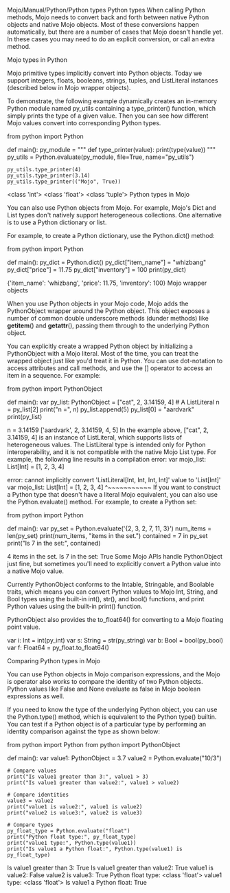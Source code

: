 Mojo/Manual/Python/Python types
Python types
When calling Python methods, Mojo needs to convert back and forth between native Python objects and native Mojo objects. Most of these conversions happen automatically, but there are a number of cases that Mojo doesn't handle yet. In these cases you may need to do an explicit conversion, or call an extra method.

Mojo types in Python

Mojo primitive types implicitly convert into Python objects. Today we support integers, floats, booleans, strings, tuples, and ListLiteral instances (described below in Mojo wrapper objects).

To demonstrate, the following example dynamically creates an in-memory Python module named py_utils containing a type_printer() function, which simply prints the type of a given value. Then you can see how different Mojo values convert into corresponding Python types.

from python import Python

def main():
    py_module = """
def type_printer(value):
    print(type(value))
"""
    py_utils = Python.evaluate(py_module, file=True, name="py_utils")

    py_utils.type_printer(4)
    py_utils.type_printer(3.14)
    py_utils.type_printer(("Mojo", True))

<class 'int'>
<class 'float'>
<class 'tuple'>
Python types in Mojo

You can also use Python objects from Mojo. For example, Mojo's Dict and List types don't natively support heterogeneous collections. One alternative is to use a Python dictionary or list.

For example, to create a Python dictionary, use the Python.dict() method:

from python import Python

def main():
    py_dict = Python.dict()
    py_dict["item_name"] = "whizbang"
    py_dict["price"] = 11.75
    py_dict["inventory"] = 100
    print(py_dict)

{'item_name': 'whizbang', 'price': 11.75, 'inventory': 100}
Mojo wrapper objects

When you use Python objects in your Mojo code, Mojo adds the PythonObject wrapper around the Python object. This object exposes a number of common double underscore methods (dunder methods) like __getitem__() and __getattr__(), passing them through to the underlying Python object.

You can explicitly create a wrapped Python object by initializing a PythonObject with a Mojo literal. Most of the time, you can treat the wrapped object just like you'd treat it in Python. You can use dot-notation to access attributes and call methods, and use the [] operator to access an item in a sequence. For example:

from python import PythonObject

def main():
    var py_list: PythonObject = ["cat", 2, 3.14159, 4]  # A ListLiteral
    n = py_list[2]
    print("n =", n)
    py_list.append(5)
    py_list[0] = "aardvark"
    print(py_list)

n = 3.14159
['aardvark', 2, 3.14159, 4, 5]
In the example above, ["cat", 2, 3.14159, 4] is an instance of ListLiteral, which supports lists of heterogeneous values. The ListLiteral type is intended only for Python interoperability, and it is not compatible with the native Mojo List type. For example, the following line results in a compilation error:
var mojo_list: List[Int] = [1, 2, 3, 4]

error: cannot implicitly convert 'ListLiteral[Int, Int, Int, Int]' value to 'List[Int]'
var mojo_list: List[Int] = [1, 2, 3, 4]
                           ^~~~~~~~~~~~
If you want to construct a Python type that doesn't have a literal Mojo equivalent, you can also use the Python.evaluate() method. For example, to create a Python set:

from python import Python

def main():
    var py_set = Python.evaluate('{2, 3, 2, 7, 11, 3}')
    num_items = len(py_set)
    print(num_items, "items in the set.")
    contained = 7 in py_set
    print("Is 7 in the set:", contained)

4 items in the set.
Is 7 in the set: True
Some Mojo APIs handle PythonObject just fine, but sometimes you'll need to explicitly convert a Python value into a native Mojo value.

Currently PythonObject conforms to the Intable, Stringable, and Boolable traits, which means you can convert Python values to Mojo Int, String, and Bool types using the built-in int(), str(), and bool() functions, and print Python values using the built-in print() function.

PythonObject also provides the to_float64() for converting to a Mojo floating point value.

var i: Int = int(py_int)
var s: String = str(py_string)
var b: Bool = bool(py_bool)
var f: Float64 = py_float.to_float64()

Comparing Python types in Mojo

You can use Python objects in Mojo comparison expressions, and the Mojo is operator also works to compare the identity of two Python objects. Python values like False and None evaluate as false in Mojo boolean expressions as well.

If you need to know the type of the underlying Python object, you can use the Python.type() method, which is equivalent to the Python type() builtin. You can test if a Python object is of a particular type by performing an identity comparison against the type as shown below:

from python import Python
from python import PythonObject

def main():
    var value1: PythonObject = 3.7
    value2 = Python.evaluate("10/3")

    # Compare values
    print("Is value1 greater than 3:", value1 > 3)
    print("Is value1 greater than value2:", value1 > value2)

    # Compare identities
    value3 = value2
    print("value1 is value2:", value1 is value2)
    print("value2 is value3:", value2 is value3)

    # Compare types
    py_float_type = Python.evaluate("float")
    print("Python float type:", py_float_type)
    print("value1 type:", Python.type(value1))
    print("Is value1 a Python float:", Python.type(value1) is py_float_type)

Is value1 greater than 3: True
Is value1 greater than value2: True
value1 is value2: False
value2 is value3: True
Python float type: <class 'float'>
value1 type: <class 'float'>
Is value1 a Python float: True
